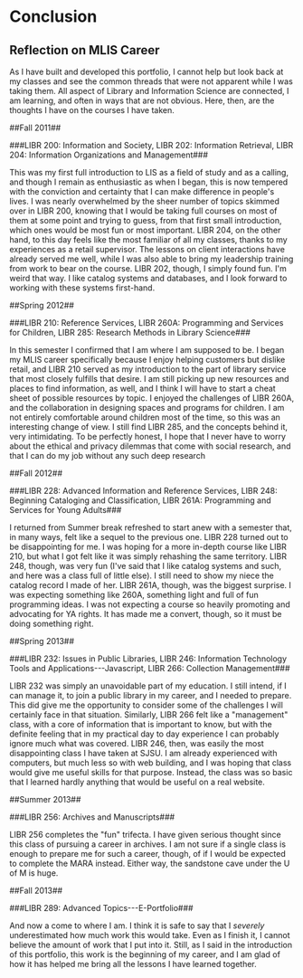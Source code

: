 Conclusion
==========

Reflection on MLIS Career
-------------------------

As I have built and developed this portfolio, I cannot help but look back at my classes and see the common threads that were not apparent while I was taking them.
All aspect of Library and Information Science are connected, I am learning, and often in ways that are not obvious.
Here, then, are the thoughts I have on the courses I have taken.

##Fall 2011##

###LIBR 200: Information and Society, LIBR 202: Information Retrieval, LIBR 204: Information Organizations and Management###

This was my first full introduction to LIS as a field of study and as a calling, and though I remain as enthusiastic as when I began, this is now tempered with the conviction and certainty that I can make difference in people's lives.
I was nearly overwhelmed by the sheer number of topics skimmed over in LIBR 200, knowing that I would be taking full courses on most of them at some point and trying to guess, from that first small introduction, which ones would be most fun or most important.
LIBR 204, on the other hand, to this day feels like the most familiar of all my classes, thanks to my experiences as a retail supervisor.
The lessons on client interactions have already served me well, while I was also able to bring my leadership training from work to bear on the course.
LIBR 202, though, I simply found fun.
I'm weird that way.
I like catalog systems and databases, and I look forward to working with these systems first-hand.

##Spring 2012##

###LIBR 210: Reference Services, LIBR 260A: Programming and Services for Children, LIBR 285: Research Methods in Library Science###

In this semester I confirmed that I am where I am supposed to be.
I began my MLIS career specifically because I enjoy helping customers but dislike retail, and LIBR 210 served as my introduction to the part of library service that most closely fulfills that desire.
I am still picking up new resources and places to find information, as well, and I think I will have to start a cheat sheet of possible resources by topic.
I enjoyed the challenges of LIBR 260A, and the collaboration in designing spaces and programs for children.
I am not entirely comfortable around children most of the time, so this was an interesting change of view.
I still find LIBR 285, and the concepts behind it, very intimidating.
To be perfectly honest, I hope that I never have to worry about the ethical and privacy dilemmas that come with social research, and that I can do my job without any such deep research

##Fall 2012##

###LIBR 228: Advanced Information and Reference Services, LIBR 248: Beginning Cataloging and Classification, LIBR 261A: Programming and Services for Young Adults###

I returned from Summer break refreshed to start anew with a semester that, in many ways, felt like a sequel to the previous one.
LIBR 228 turned out to be disappointing for me.
I was hoping for a more in-depth course like LIBR 210, but what I got felt like it was simply rehashing the same territory.
LIBR 248, though, was very fun (I've said that I like catalog systems and such, and here was a class full of little else).
I still need to show my niece the catalog record I made of her.
LIBR 261A, though, was the biggest surprise.
I was expecting something like 260A, something light and full of fun programming ideas.
I was not expecting a course so heavily promoting and advocating for YA rights.
It has made me a convert, though, so it must be doing something right.

##Spring 2013##

###LIBR 232: Issues in Public Libraries, LIBR 246: Information Technology Tools and Applications---Javascript, LIBR 266: Collection Management###

LIBR 232 was simply an unavoidable part of my education.
I still intend, if I can manage it, to join a public library in my career, and I needed to prepare.
This did give me the opportunity to consider some of the challenges I will certainly face in that situation.
Similarly, LIBR 266 felt like a "management" class, with a core of information that is important to know, but with the definite feeling that in my practical day to day experience I can probably ignore much what was covered.
LIBR 246, then, was easily the most disappointing class I have taken at SJSU.
I am already experienced with computers, but much less so with web building, and I was hoping that class would give me useful skills for that purpose.
Instead, the class was so basic that I learned hardly anything that would be useful on a real website.

##Summer 2013##

###LIBR 256: Archives and Manuscripts###

LIBR 256 completes the "fun" trifecta.
I have given serious thought since this class of pursuing a career in archives.
I am not sure if a single class is enough to prepare me for such a career, though, of if I would be expected to complete the MARA instead.
Either way, the sandstone cave under the U of M is huge.

##Fall 2013##

###LIBR 289: Advanced Topics---E-Portfolio###

And now a come to where I am.
I think it is safe to say that I _severely_ underestimated how much work this would take.
Even as I finish it, I cannot believe the amount of work that I put into it.
Still, as I said in the introduction of this portfolio, this work is the beginning of my career, and I am glad of how it has helped me bring all the lessons I have learned together.


